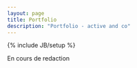 ```yaml
---
layout: page
title: Portfolio 
description: "Portfolio - active and co"
---
```

{% include JB/setup %}

En cours de redaction 
